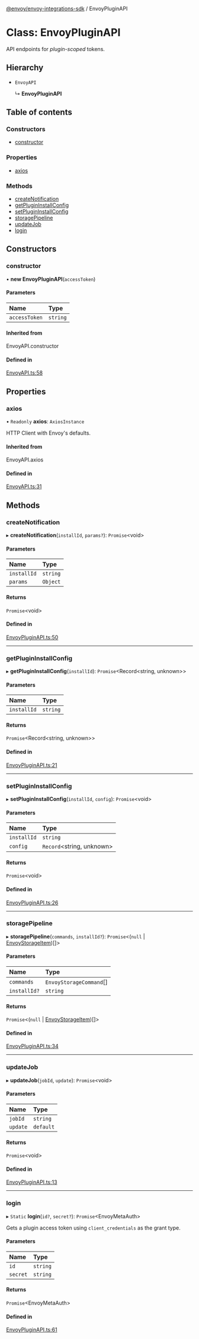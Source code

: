 [@envoy/envoy-integrations-sdk](../README.md) / EnvoyPluginAPI

# Class: EnvoyPluginAPI

API endpoints for *plugin-scoped* tokens.

## Hierarchy

- `EnvoyAPI`

  ↳ **EnvoyPluginAPI**

## Table of contents

### Constructors

- [constructor](envoypluginapi.md#constructor)

### Properties

- [axios](envoypluginapi.md#axios)

### Methods

- [createNotification](envoypluginapi.md#createnotification)
- [getPluginInstallConfig](envoypluginapi.md#getplugininstallconfig)
- [setPluginInstallConfig](envoypluginapi.md#setplugininstallconfig)
- [storagePipeline](envoypluginapi.md#storagepipeline)
- [updateJob](envoypluginapi.md#updatejob)
- [login](envoypluginapi.md#login)

## Constructors

### constructor

• **new EnvoyPluginAPI**(`accessToken`)

#### Parameters

| Name | Type |
| :------ | :------ |
| `accessToken` | `string` |

#### Inherited from

EnvoyAPI.constructor

#### Defined in

[EnvoyAPI.ts:58](https://github.com/envoy/envoy-integrations-sdk-nodejs/blob/97c68c9/src/EnvoyAPI.ts#L58)

## Properties

### axios

• `Readonly` **axios**: `AxiosInstance`

HTTP Client with Envoy's defaults.

#### Inherited from

EnvoyAPI.axios

#### Defined in

[EnvoyAPI.ts:31](https://github.com/envoy/envoy-integrations-sdk-nodejs/blob/97c68c9/src/EnvoyAPI.ts#L31)

## Methods

### createNotification

▸ **createNotification**(`installId`, `params?`): `Promise`<void\>

#### Parameters

| Name | Type |
| :------ | :------ |
| `installId` | `string` |
| `params` | `Object` |

#### Returns

`Promise`<void\>

#### Defined in

[EnvoyPluginAPI.ts:50](https://github.com/envoy/envoy-integrations-sdk-nodejs/blob/97c68c9/src/EnvoyPluginAPI.ts#L50)

___

### getPluginInstallConfig

▸ **getPluginInstallConfig**(`installId`): `Promise`<Record<string, unknown\>\>

#### Parameters

| Name | Type |
| :------ | :------ |
| `installId` | `string` |

#### Returns

`Promise`<Record<string, unknown\>\>

#### Defined in

[EnvoyPluginAPI.ts:21](https://github.com/envoy/envoy-integrations-sdk-nodejs/blob/97c68c9/src/EnvoyPluginAPI.ts#L21)

___

### setPluginInstallConfig

▸ **setPluginInstallConfig**(`installId`, `config`): `Promise`<void\>

#### Parameters

| Name | Type |
| :------ | :------ |
| `installId` | `string` |
| `config` | `Record`<string, unknown\> |

#### Returns

`Promise`<void\>

#### Defined in

[EnvoyPluginAPI.ts:26](https://github.com/envoy/envoy-integrations-sdk-nodejs/blob/97c68c9/src/EnvoyPluginAPI.ts#L26)

___

### storagePipeline

▸ **storagePipeline**(`commands`, `installId?`): `Promise`<(``null`` \| [EnvoyStorageItem](../README.md#envoystorageitem))[]\>

#### Parameters

| Name | Type |
| :------ | :------ |
| `commands` | `EnvoyStorageCommand`[] |
| `installId?` | `string` |

#### Returns

`Promise`<(``null`` \| [EnvoyStorageItem](../README.md#envoystorageitem))[]\>

#### Defined in

[EnvoyPluginAPI.ts:34](https://github.com/envoy/envoy-integrations-sdk-nodejs/blob/97c68c9/src/EnvoyPluginAPI.ts#L34)

___

### updateJob

▸ **updateJob**(`jobId`, `update`): `Promise`<void\>

#### Parameters

| Name | Type |
| :------ | :------ |
| `jobId` | `string` |
| `update` | `default` |

#### Returns

`Promise`<void\>

#### Defined in

[EnvoyPluginAPI.ts:13](https://github.com/envoy/envoy-integrations-sdk-nodejs/blob/97c68c9/src/EnvoyPluginAPI.ts#L13)

___

### login

▸ `Static` **login**(`id?`, `secret?`): `Promise`<EnvoyMetaAuth\>

Gets a plugin access token using `client_credentials` as the grant type.

#### Parameters

| Name | Type |
| :------ | :------ |
| `id` | `string` |
| `secret` | `string` |

#### Returns

`Promise`<EnvoyMetaAuth\>

#### Defined in

[EnvoyPluginAPI.ts:61](https://github.com/envoy/envoy-integrations-sdk-nodejs/blob/97c68c9/src/EnvoyPluginAPI.ts#L61)
